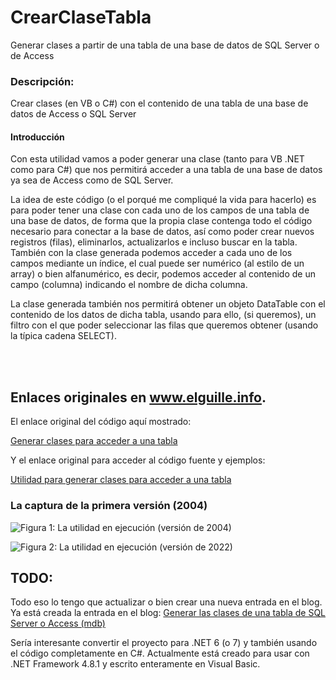 # CrearClaseTabla
Generar clases a partir de una tabla de una base de datos de SQL Server o de Access
 
### Descripción:
Crear clases (en VB o C#) con el contenido de una tabla de una base de datos de Access o SQL Server

#### Introducción

Con esta utilidad vamos a poder generar una clase (tanto para VB .NET como para C#) que nos permitirá acceder a una tabla de una base de datos ya sea de Access como de SQL Server.

La idea de este código (o el porqué me compliqué la vida para hacerlo) es para poder tener una clase con cada uno de los campos de una tabla de una base de datos, de forma que la propia clase contenga todo el código necesario para conectar a la base de datos, así como poder crear nuevos registros (filas), eliminarlos, actualizarlos e incluso buscar en la tabla. También con la clase generada podemos acceder a cada uno de los campos mediante un índice, el cual puede ser numérico (al estilo de un array) o bien alfanumérico, es decir, podemos acceder al contenido de un campo (columna) indicando el nombre de dicha columna.

La clase generada también nos permitirá obtener un objeto DataTable con el contenido de los datos de dicha tabla, usando para ello, (si queremos), un filtro con el que poder seleccionar las filas que queremos obtener (usando la típica cadena SELECT).

<br>
<br>

## Enlaces originales en www.elguille.info.
 
El enlace original del código aquí mostrado:
 
[Generar clases para acceder a una tabla](https://www.elguille.info/net/adonet/crearclases/crearClases.asp)
 
Y el enlace original para acceder al código fuente y ejemplos:
 
[Utilidad para generar clases para acceder a una tabla](https://www.elguille.info/NEt/adonet/crearclases/crearclases_prog.htm)


### La captura de la primera versión (2004)

![Figura 1: La utilidad en ejecución (versión de 2004)](https://www.elguille.info/NEt/adonet/crearclases/crearClases01.png)


![Figura 2: La utilidad en ejecución (versión de 2022)](https://www.elguillemola.com/img/img2022/Screenshot_2022-10-01_140321.jpg)

## TODO:
Todo eso lo tengo que actualizar o bien crear una nueva entrada en el blog.
Ya está creada la entrada en el blog:
[Generar las clases de una tabla de SQL Server o Access (mdb)](https://www.elguillemola.com/generar-las-clases-de-una-tabla-de-sql-server-o-access-mdb/)

Sería interesante convertir el proyecto para .NET 6 (o 7) y también usando el código completamente en C#.
Actualmente está creado para usar con .NET Framework 4.8.1 y escrito enteramente en Visual Basic.


 
